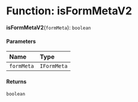 # Function: isFormMetaV2

**isFormMetaV2**(`formMeta`): `boolean`

#### Parameters

| Name | Type |
| :------ | :------ |
| `formMeta` | `IFormMeta` | [`FormMeta`](/auto-docs/node/interfaces/FormMeta.md)<`any`> |

#### Returns

`boolean`
